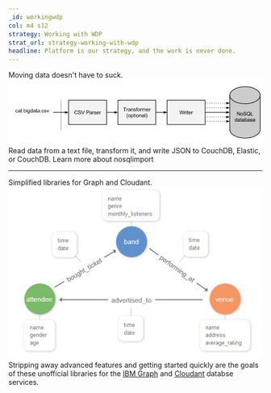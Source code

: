 ```yaml
---
_id: workingwdp
col: m4 s12
strategy: Working with WDP
strat_url: strategy-working-with-wdp
headline: Platform is our strategy, and the work is never done.
---
```


<span class="introline">Moving data doesn't have to suck.</span>
  <a href="https://www.npmjs.com/package/nosqlimport"><img src="img/nosqlimport-schematic.png" class="story-img-4" /></a>
  Read data from a text file, transform it, and write JSON to CouchDB, Elastic, or CouchDB. Learn more about nosqlimport<a href="https://www.npmjs.com/package/nosqlimport"><span class="story-icon"><i class="fa fa-long-arrow-right fa-lg" aria-hidden="true"></i></span></a>
  <hr />
  <span class="introline">Simplified libraries for Graph and Cloudant.</span>
  <a href="https://medium.com/ibm-watson-data-lab/babys-first-ibm-graph-app-using-node-js-725ea84a4ff9"><img src="img/ibmgraph.png" class="story-img-4" /></a>
  Stripping away advanced features and getting started quickly are the goals of these unofficial libraries for the <a href="https://medium.com/ibm-watson-data-lab/babys-first-ibm-graph-app-using-node-js-725ea84a4ff9">IBM Graph</a> and <a href="https://medium.com/ibm-watson-data-lab/cloudant-and-node-js-made-simple-with-the-silverlining-library-7deb7601448c">Cloudant</a> databse services.